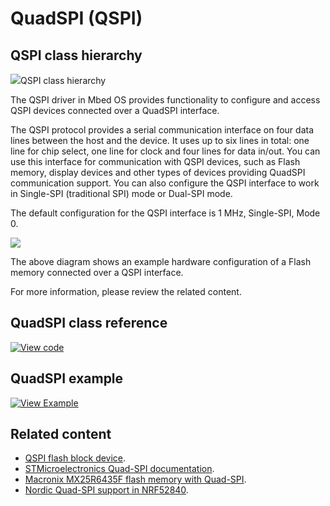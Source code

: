 # QuadSPI (QSPI)

## QSPI class hierarchy

<span class="images">![](https://os.mbed.com/docs/mbed-os/v6.14/mbed-os-api-doxy/classmbed_1_1_q_s_p_i.png)<span>QSPI class hierarchy</span></span>

The QSPI driver in Mbed OS provides functionality to configure and access QSPI devices connected over a QuadSPI interface.

The QSPI protocol provides a serial communication interface on four data lines between the host and the device. It uses up to six lines in total: one line for chip select, one line for clock and four lines for data in/out. You can use this interface for communication with QSPI devices, such as Flash memory, display devices and other types of devices providing QuadSPI communication support. You can also configure the QSPI interface to work in Single-SPI (traditional SPI) mode or Dual-SPI mode.

The default configuration for the QSPI interface is 1 MHz, Single-SPI, Mode 0.

<span class="images">![](../../../images/quadspi.png)</span>

The above diagram shows an example hardware configuration of a Flash memory connected over a QSPI interface.

For more information, please review the related content.

## QuadSPI class reference

[![View code](https://www.mbed.com/embed/?type=library)](https://os.mbed.com/docs/mbed-os/v6.14/mbed-os-api-doxy/classmbed_1_1_q_s_p_i.html)

## QuadSPI example

 [![View Example](https://www.mbed.com/embed/?url=https://github.com/ARMmbed/mbed-os-snippet-QSPI/tree/v6.14)](https://github.com/ARMmbed/mbed-os-snippet-QSPI/blob/v6.14/main.cpp)

## Related content

- [QSPI flash block device](https://github.com/ARMmbed/qspif-blockdevice).
- [STMicroelectronics Quad-SPI documentation](https://www.st.com/content/ccc/resource/technical/document/application_note/group0/b0/7e/46/a8/5e/c1/48/01/DM00227538/files/DM00227538.pdf/jcr:content/translations/en.DM00227538.pdf).
- [Macronix MX25R6435F flash memory with Quad-SPI](http://www.macronix.com/Lists/Datasheet/Attachments/6270/MX25R6435F,%20Wide%20Range,%2064Mb,%20v1.4.pdf).
- [Nordic Quad-SPI support in NRF52840](http://infocenter.nordicsemi.com/pdf/nRF52840_OPS_v0.5.pdf).
